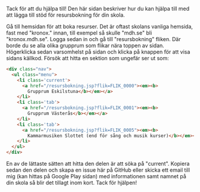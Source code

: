 Tack för att du hjälpa till!
Den här sidan beskriver hur du kan hjälpa till med att lägga till stöd för resursbokning för din skola.

Gå till hemsidan för att boka resurser. Det är oftast skolans vanliga hemsida, fast med "kronox." innan, till exempel så skulle "mdh.se" bli "kronox.mdh.se". Logga sedan in och gå till "resursbokning" fliken. Där borde du se alla olika grupprum som flikar nära toppen av sidan. Högerklicka sedan varsomhelst på sidan och klicka på knappen för att visa sidans källkod. Försök att hitta en sektion som ungefär ser ut som:
```html
<div class="nav">
  <ul class="menu">
    <li class='current'>
      <a href="/resursbokning.jsp?flik=FLIK_0000"><em><b>
        Grupprum Eskilstuna</b></em></a>
    </li>
    <li class='tab'>
      <a href="/resursbokning.jsp?flik=FLIK_0001"><em><b>
        Grupprum Västerås</b></em></a>
    </li>
    <li class='tab'>
      <a href="/resursbokning.jsp?flik=FLIK_0005"><em><b>
        Kammarmusiken Slottet (end för sång och musik kurser)</b></em></a>
    </li>	
  </ul>
</div>
```
En av de lättaste sätten att hitta den delen är att söka på "current". Kopiera sedan den delen och skapa en issue här på GitHub eller skicka ett email till mig (kan hittas på Google Play sidan) med informationen samt namnet på din skola så blir det tillagt inom kort. Tack för hjälpen!